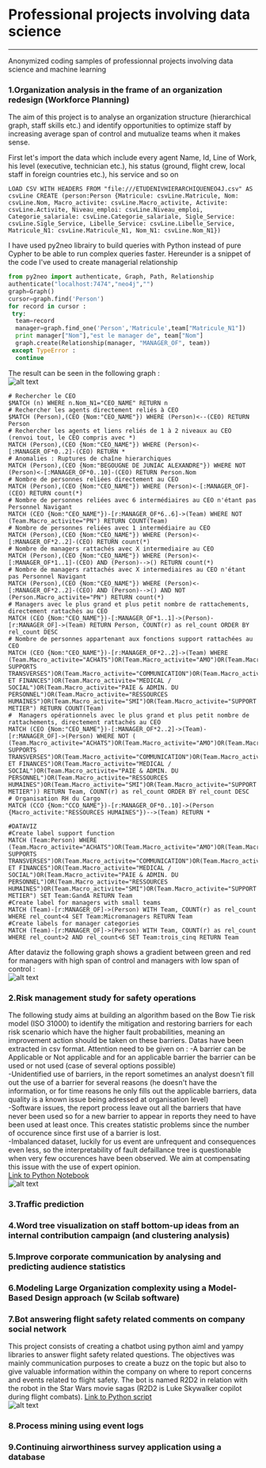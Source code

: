 # Professional projects involving data science
--------------------------------------
Anonymized coding samples of professionnal projects involving data science and machine learning

### 1.Organization analysis in the frame of an organization redesign (Workforce Planning)		
  		  
 The aim of this project is to analyse an organization structure (hierarchical graph, staff skills etc.) and identify opportunities to optimize staff by increasing average span of control and mutualize teams when it makes sense.		
 		
 First let's import the data which include every agent Name, Id, Line of Work, his level (executive, technician etc.), his status (ground, flight crew, local staff in foreign countries etc.), his service and so on		
 		
 ```		
 LOAD CSV WITH HEADERS FROM "file:///ETUDENIVHIERARCHIQUENEO4J.csv" AS csvLine CREATE (person:Person {Matricule: csvLine.Matricule, Nom: csvLine.Nom, Macro_activite: csvLine.Macro_activite, Activite: csvLine.Activite, Niveau_emploi: csvLine.Niveau_emploi, Categorie_salariale: csvLine.Categorie_salariale, Sigle_Service: csvLine.Sigle_Service, Libelle_Service: csvLine.Libelle_Service, Matricule_N1: csvLine.Matricule_N1, Nom_N1: csvLine.Nom_N1})		
 ```		
 		
 I have used py2neo librairy to build queries with Python instead of pure Cypher to be able to run complex queries faster. Hereunder is a snippet of the code I've used to create managerial relationship		
 		
 ```python		
 from py2neo import authenticate, Graph, Path, Relationship		
 authenticate("localhost:7474","neo4j","")		
 graph=Graph()		
 cursor=graph.find('Person')		
 for record in cursor :		
  try:		
   team=record		
   manager=graph.find_one('Person','Matricule',team["Matricule_N1"])		
   print manager["Nom"],"est le manager de", team["Nom"]		
   graph.create(Relationship(manager, "MANAGER_OF", team))		
  except TypeError :		
   continue		
  ```		
 The result can be seen in the following graph :		
 ![alt text](/topgraph.png)		
 		
 ```		
 # Rechercher le CEO		
 $MATCH (n) WHERE n.Nom_N1="CEO_NAME" RETURN n		
 # Rechercher les agents directement reliés à CEO		
 $MATCH (Person),(CEO {Nom:"CEO_NAME"}) WHERE (Person)<--(CEO) RETURN Person		
 # Rechercher les agents et liens reliés de 1 à 2 niveaux au CEO (renvoi tout, le CEO compris avec *)		
 MATCH (Person),(CEO {Nom:"CEO_NAME"}) WHERE (Person)<-[:MANAGER_OF*0..2]-(CEO) RETURN *		
 # Anomalies : Ruptures de chaîne hierarchiques		
 MATCH (Person),(CEO {Nom:"BEGOUGNE DE JUNIAC ALEXANDRE"}) WHERE NOT (Person)<-[:MANAGER_OF*0..10]-(CEO) RETURN Person.Nom		
 # Nombre de personnes reliées directement au CEO		
 MATCH (Person),(CEO {Nom:"CEO_NAME"}) WHERE (Person)<-[:MANAGER_OF]-(CEO) RETURN count(*)		
 # Nombre de personnes reliées avec 6 intermédiaires au CEO n'étant pas Personnel Navigant		
 MATCH (CEO {Nom:"CEO_NAME"})-[r:MANAGER_OF*6..6]->(Team) WHERE NOT (Team.Macro_activite="PN") RETURN COUNT(Team)		
 # Nombre de personnes reliées avec 1 intermédiaire au CEO		
 MATCH (Person),(CEO {Nom:"CEO_NAME"}) WHERE (Person)<-[:MANAGER_OF*2..2]-(CEO) RETURN count(*)		
 # Nombre de managers rattachés avec X intermediaire au CEO		
 MATCH (Person),(CEO {Nom:"CEO_NAME"}) WHERE (Person)<-[:MANAGER_OF*1..1]-(CEO) AND (Person)-->() RETURN count(*)		
 # Nombre de managers rattachés avec X intermediaires au CEO n'étant pas Personnel Navigant		
 MATCH (Person),(CEO {Nom:"CEO_NAME"}) WHERE (Person)<-[:MANAGER_OF*2..2]-(CEO) AND (Person)-->() AND NOT (Person.Macro_activite="PN") RETURN count(*)		
 # Managers avec le plus grand et plus petit nombre de rattachements, directement rattachés au CEO		
 MATCH (CEO {Nom:"CEO_NAME"})-[:MANAGER_OF*1..1]->(Person)-[r:MANAGER_OF]->(Team) RETURN Person, COUNT(r) as rel_count ORDER BY rel_count DESC		
 # Nombre de personnes appartenant aux fonctions support rattachées au CEO		
 MATCH (CEO {Nom:"CEO_NAME"})-[r:MANAGER_OF*2..2]->(Team) WHERE (Team.Macro_activite="ACHATS")OR(Team.Macro_activite="AMO")OR(Team.Macro_activite="AUTRES SUPPORTS TRANSVERSES")OR(Team.Macro_activite="COMMUNICATION")OR(Team.Macro_activite="DIGITAL")OR(Team.Macro_activite="FORMATION")OR(Team.Macro_activite="GESTION ET FINANCES")OR(Team.Macro_activite="MEDICAL / SOCIAL")OR(Team.Macro_activite="PAIE & ADMIN. DU PERSONNEL")OR(Team.Macro_activite="RESSOURCES HUMAINES")OR(Team.Macro_activite="SMI")OR(Team.Macro_activite="SUPPORT METIER") RETURN COUNT(Team)		
 #  Managers opérationnels avec le plus grand et plus petit nombre de rattachements, directement rattachés au CEO		
 MATCH (CEO {Nom:"CEO_NAME"})-[:MANAGER_OF*2..2]->(Team)-[r:MANAGER_OF]->(Person) WHERE NOT ( (Team.Macro_activite="ACHATS")OR(Team.Macro_activite="AMO")OR(Team.Macro_activite="AUTRES SUPPORTS TRANSVERSES")OR(Team.Macro_activite="COMMUNICATION")OR(Team.Macro_activite="DIGITAL")OR(Team.Macro_activite="FORMATION")OR(Team.Macro_activite="GESTION ET FINANCES")OR(Team.Macro_activite="MEDICAL / SOCIAL")OR(Team.Macro_activite="PAIE & ADMIN. DU PERSONNEL")OR(Team.Macro_activite="RESSOURCES HUMAINES")OR(Team.Macro_activite="SMI")OR(Team.Macro_activite="SUPPORT METIER")) RETURN Team, COUNT(r) as rel_count ORDER BY rel_count DESC		
 # Organisation RH du Cargo		
 MATCH (CCO {Nom:"CCO_NAME"})-[r:MANAGER_OF*0..10]->(Person {Macro_activite:"RESSOURCES HUMAINES"})-->(Team) RETURN *		
 		
 #DATAVIZ		
 #Create label support function		
 MATCH (Team:Person) WHERE (Team.Macro_activite="ACHATS")OR(Team.Macro_activite="AMO")OR(Team.Macro_activite="AUTRES SUPPORTS TRANSVERSES")OR(Team.Macro_activite="COMMUNICATION")OR(Team.Macro_activite="DIGITAL")OR(Team.Macro_activite="FORMATION")OR(Team.Macro_activite="GESTION ET FINANCES")OR(Team.Macro_activite="MEDICAL / SOCIAL")OR(Team.Macro_activite="PAIE & ADMIN. DU PERSONNEL")OR(Team.Macro_activite="RESSOURCES HUMAINES")OR(Team.Macro_activite="SMI")OR(Team.Macro_activite="SUPPORT METIER") SET Team:GandA RETURN Team		
 #Create label for managers with small teams		
 MATCH (Team)-[r:MANAGER_OF]->(Person) WITH Team, COUNT(r) as rel_count WHERE rel_count<4 SET Team:Micromanagers RETURN Team		
 #Create labels for manager categories		
 MATCH (Team)-[r:MANAGER_OF]->(Person) WITH Team, COUNT(r) as rel_count WHERE rel_count>2 AND rel_count<6 SET Team:trois_cinq RETURN Team		
 ```		
 After dataviz the following graph shows a gradient between green and red for managers with high span of control and managers with low span of control :		
 ![alt text](/ecofidataviz.png)		
 		
 		
 
### 2.Risk management study for safety operations		
 The following study aims at building an algorithm based on the Bow Tie risk model (ISO 31000) to identify the mitigation and restoring barriers for each risk scenario which have the higher fault probabilities, meaning an improvement action should be taken on these barriers. Datas have been extracted in csv format. Attention need to be given on : 
 -A barrier can be Applicable or Not applicable and for an applicable barrier the barrier can be used or not used (case of several options possible)     
 -Unidentified use of barriers, in the report sometimes an analyst doesn't fill out the use of a barrier for several reasons (he doesn't have the information, or for time reasons he only fills out the applicable barriers, data quality is a known issue being adressed at organisation level)    
 -Software issues, the report process leave out all the barriers that have never been used so for a new barrier to appear in reports they need to have been used at least once. This creates statistic problems since the number of occurence since first use of a barrier is lost.    
 -Imbalanced dataset, luckily for us event are unfrequent and consequences even less, so the interpretability of fault defaillance tree is questionable when very few occurences have been observed. We aim at compensating this issue with the use of expert opinion.		
 [Link to Python Notebook](/Risk_Management.ipynb)		
 ![alt text](/SV.jpg)

### 3.Traffic prediction

### 4.Word tree visualization on staff bottom-up ideas from an internal contribution campaign (and clustering analysis)

### 5.Improve corporate communication by analysing and predicting audience statistics

### 6.Modeling Large Organization complexity using a Model-Based Design approach (w Scilab software)

### 7.Bot answering flight safety related comments on company social network
This project consists of creating a chatbot using python aiml and yampy libraries to answer flight safety related questions. The objectives was mainly communication purposes to create a buzz on the topic but also to give valuable information within the company on where to report concerns and events related to flight safety. The bot is named R2D2 in relation with the robot in the Star Wars movie sagas (R2D2 is Luke Skywalker copilot during flight combats). [Link to Python script](/R2D2.py)   
![alt text](/r2d2post.jpg)

### 8.Process mining using event logs    

### 9.Continuing airworthiness survey application using a database   
